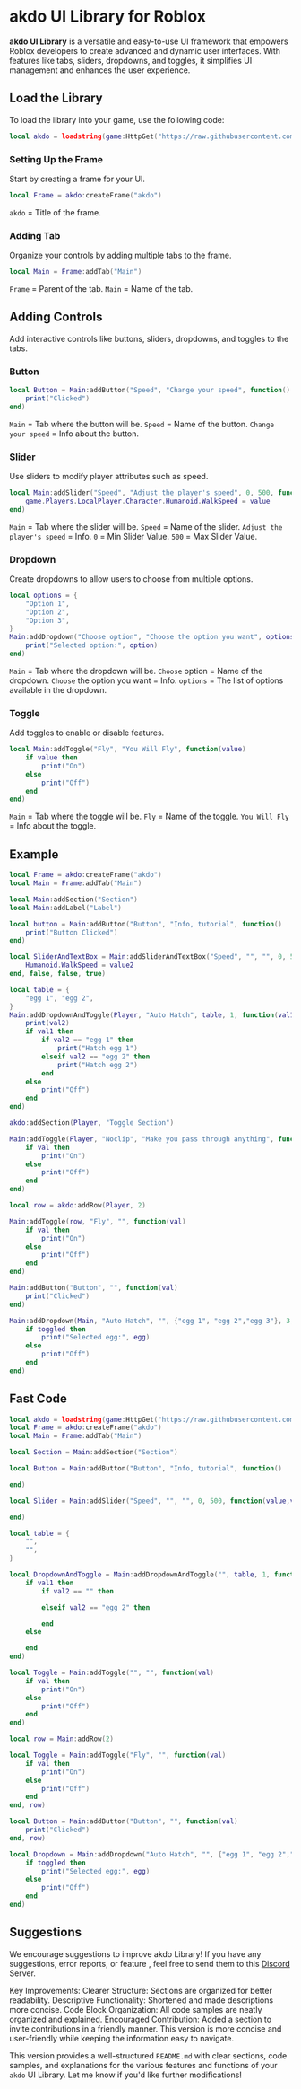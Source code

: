 # akdo UI Library for Roblox

**akdo UI Library** is a versatile and easy-to-use UI framework that empowers Roblox developers to create advanced and dynamic user interfaces. With features like tabs, sliders, dropdowns, and toggles, it simplifies UI management and enhances the user experience.

## Load the Library

To load the library into your game, use the following code:

```lua
local akdo = loadstring(game:HttpGet("https://raw.githubusercontent.com/akdo3/akdo-Library/refs/heads/main/Main.lua"))()
```

### Setting Up the Frame
Start by creating a frame for your UI.

```lua
local Frame = akdo:createFrame("akdo")
```

`akdo` = Title of the frame.

### Adding Tab
Organize your controls by adding multiple tabs to the frame.

```lua
local Main = Frame:addTab("Main")
```

`Frame` = Parent of the tab.
`Main` = Name of the tab.

## Adding Controls
Add interactive controls like buttons, sliders, dropdowns, and toggles to the tabs.

### Button
```lua
local Button = Main:addButton("Speed", "Change your speed", function()
    print("Clicked")
end)
```

`Main` = Tab where the button will be.
`Speed` = Name of the button.
`Change your speed` = Info about the button.

### Slider
Use sliders to modify player attributes such as speed.

```lua
local Main:addSlider("Speed", "Adjust the player's speed", 0, 500, function(value)
    game.Players.LocalPlayer.Character.Humanoid.WalkSpeed = value
end)
```

`Main` = Tab where the slider will be.
`Speed` = Name of the slider.
`Adjust the player's speed` = Info.
`0` = Min Slider Value.
`500` = Max Slider Value.

### Dropdown
Create dropdowns to allow users to choose from multiple options.

```lua
local options = {
    "Option 1",
    "Option 2",
    "Option 3",
}
Main:addDropdown("Choose option", "Choose the option you want", options, 2, function(option)
    print("Selected option:", option)
end)
```

`Main` = Tab where the dropdown will be.
`Choose` option = Name of the dropdown.
`Choose` the option you want = Info.
`options` = The list of options available in the dropdown.

### Toggle
Add toggles to enable or disable features.

```lua
local Main:addToggle("Fly", "You Will Fly", function(value)
    if value then
        print("On")
    else
        print("Off")
    end
end)
```

`Main` = Tab where the toggle will be.
`Fly` = Name of the toggle.
`You Will Fly` = Info about the toggle.

## Example
```lua
local Frame = akdo:createFrame("akdo")
local Main = Frame:addTab("Main")

local Main:addSection("Section")
local Main:addLabel("Label")

local button = Main:addButton("Button", "Info, tutorial", function()
    print("Button Clicked")
end)

local SliderAndTextBox = Main:addSliderAndTextBox("Speed", "", "", 0, 500, function(value,value2) 
    Humanoid.WalkSpeed = value2
end, false, false, true)

local table = {
    "egg 1", "egg 2", 
}
Main:addDropdownAndToggle(Player, "Auto Hatch", table, 1, function(val1, val2)
    print(val2)
    if val1 then
        if val2 == "egg 1" then
            print("Hatch egg 1")
        elseif val2 == "egg 2" then
            print("Hatch egg 2")
        end
    else
        print("Off")
    end
end)

akdo:addSection(Player, "Toggle Section")

Main:addToggle(Player, "Noclip", "Make you pass through anything", function(val) 
    if val then
        print("On")
    else
        print("Off")
    end
end)

local row = akdo:addRow(Player, 2)

Main:addToggle(row, "Fly", "", function(val) 
    if val then
        print("On")
    else
        print("Off")
    end
end)

Main:addButton("Button", "", function(val) 
    print("Clicked")
end)

Main:addDropdown(Main, "Auto Hatch", "", {"egg 1", "egg 2","egg 3"}, 3, function(toggled, egg)
    if toggled then
        print("Selected egg:", egg)
    else
        print("Off")
    end
end)
```

## Fast Code
```lua
local akdo = loadstring(game:HttpGet("https://raw.githubusercontent.com/akdo3/akdo-Library/refs/heads/main/Main.lua"))()
local Frame = akdo:createFrame("akdo")
local Main = Frame:addTab("Main")

local Section = Main:addSection("Section")

local Button = Main:addButton("Button", "Info, tutorial", function()

end)

local Slider = Main:addSlider("Speed", "", "", 0, 500, function(value,value2)

end)

local table = {
	"",
	"", 
}

local DropdownAndToggle = Main:addDropdownAndToggle("", table, 1, function(val1, val2)
	if val1 then
		if val2 == "" then

		elseif val2 == "egg 2" then

		end
	else

	end
end)

local Toggle = Main:addToggle("", "", function(val) 
	if val then
		print("On")
	else
		print("Off")
	end
end)

local row = Main:addRow(2)

local Toggle = Main:addToggle("Fly", "", function(val) 
	if val then
		print("On")
	else
		print("Off")
	end
end, row)

local Button = Main:addButton("Button", "", function(val) 
	print("Clicked")
end, row)

local Dropdown = Main:addDropdown("Auto Hatch", "", {"egg 1", "egg 2","egg 3"}, 3, function(toggled, egg)
	if toggled then
		print("Selected egg:", egg)
	else
		print("Off")
	end
end)
```
## Suggestions
We encourage suggestions to improve akdo Library! If you have any suggestions, error reports, or feature , feel free to send them to this [Discord](https://discord.gg/xgvddUgwJT) Server.

Key Improvements:
Clearer Structure: Sections are organized for better readability.
Descriptive Functionality: Shortened and made descriptions more concise.
Code Block Organization: All code samples are neatly organized and explained.
Encouraged Contribution: Added a section to invite contributions in a friendly manner.
This version is more concise and user-friendly while keeping the information easy to navigate.

This version provides a well-structured `README.md` with clear sections, code samples, and explanations for the various features and functions of your `akdo` UI Library. Let me know if you'd like further modifications!


